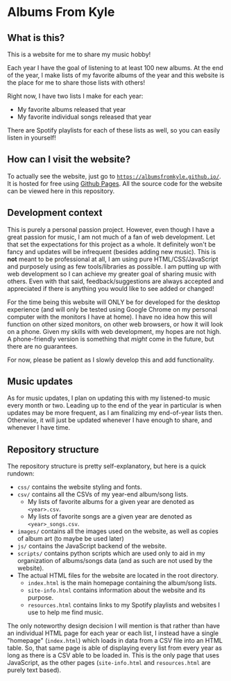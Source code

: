 # Albums From Kyle

## What is this?
This is a website for me to share my music hobby! 

Each year I have the goal of listening to at least 100 new albums. 
At the end of the year, I make lists of my favorite albums of the year and this website is the place for me to share those lists with others!

Right now, I have two lists I make for each year: 
* My favorite albums released that year
* My favorite individual songs released that year

There are Spotify playlists for each of these lists as well, so you can easily listen in yourself!


## How can I visit the website?
To actually see the website, just go to [`https://albumsfromkyle.github.io/`](https://albumsfromkyle.github.io/). It is hosted for free using [Github Pages](https://pages.github.com/). All the source code for the website can be viewed here in this repository.


## Development context
This is purely a personal passion project. However, even though I have a great passion for music, I am not much of a fan of web development.
Let that set the expectations for this project as a whole. It definitely won't be fancy and updates will be infrequent (besides adding new music).
This is **not** meant to be professional at all, I am using pure HTML/CSS/JavaScript and purposely using as few tools/libraries as possible.
I am putting up with web development so I can achieve my greater goal of sharing music with others.
Even with that said, feedback/suggestions are always accepted and appreciated if there is anything you would like to see added or changed!

For the time being this website will ONLY be for developed for the desktop experience
(and will only be tested using Google Chrome on my personal computer with the monitors I have at home).
I have no idea how this will function on other sized monitors, on other web browsers, or how it will look on a phone.
Given my skills with web development, my hopes are not high. A phone-friendly version is something that *might* come in the future, but there are no guarantees.

For now, please be patient as I slowly develop this and add functionality. 


## Music updates
As for music updates, I plan on updating this with my listened-to music every month or two.
Leading up to the end of the year in particular is when updates may be more frequent, as I am finalizing my end-of-year lists then.
Otherwise, it will just be updated whenever I have enough to share, and whenever I have time.


## Repository structure
The repository structure is pretty self-explanatory, but here is a quick rundown:
* `css/` contains the website styling and fonts.
* `csv/` contains all the CSVs of my year-end album/song lists.
    - My lists of favorite albums for a given year are denoted as `<year>.csv`.
    - My lists of favorite songs are a given year are denoted as `<year>_songs.csv`.
* `images/` contains all the images used on the website, as well as copies of album art (to maybe be used later)
* `js/` contains the JavaScript backend of the website.
* `scripts/` contains python scripts which are used only to aid in my organization of albums/songs data (and as such are not used by the website).
* The actual HTML files for the website are located in the root directory.
    - `index.html` is the main homepage containing the album/song lists.
    - `site-info.html` contains information about the website and its purpose.
    - `resources.html` contains links to my Spotify playlists and websites I use to help me find music.

The only noteworthy design decision I will mention is that rather than have an individual HTML page for each year or each list, I instead have a single "homepage" (`index.html`) which loads in data from a CSV file into an HTML table. So, that same page is able of displaying every list from every year as long as there is a CSV able to be loaded in. This is the only page that uses JavaScript, as the other pages (`site-info.html` and `resources.html` are purely text based).